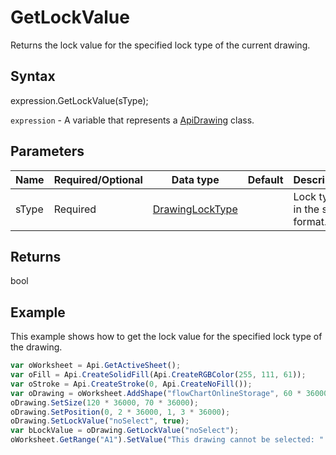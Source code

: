 # GetLockValue

Returns the lock value for the specified lock type of the current drawing.

## Syntax

expression.GetLockValue(sType);

`expression` - A variable that represents a [ApiDrawing](../ApiDrawing.md) class.

## Parameters

| **Name** | **Required/Optional** | **Data type** | **Default** | **Description** |
| ------------- | ------------- | ------------- | ------------- | ------------- |
| sType | Required | [DrawingLockType](../../Enumeration/DrawingLockType.md) |  | Lock type in the string format. |

## Returns

bool

## Example

This example shows how to get the lock value for the specified lock type of the drawing.

```javascript
var oWorksheet = Api.GetActiveSheet();
var oFill = Api.CreateSolidFill(Api.CreateRGBColor(255, 111, 61));
var oStroke = Api.CreateStroke(0, Api.CreateNoFill());
var oDrawing = oWorksheet.AddShape("flowChartOnlineStorage", 60 * 36000, 35 * 36000, oFill, oStroke, 0, 2 * 36000, 0, 3 * 36000);
oDrawing.SetSize(120 * 36000, 70 * 36000);
oDrawing.SetPosition(0, 2 * 36000, 1, 3 * 36000);
oDrawing.SetLockValue("noSelect", true);
var bLockValue = oDrawing.GetLockValue("noSelect");
oWorksheet.GetRange("A1").SetValue("This drawing cannot be selected: " + bLockValue);
```
